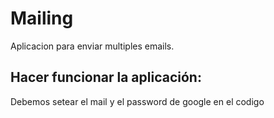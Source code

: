 # Mailing
Aplicacion para enviar multiples emails. 

## Hacer funcionar la aplicación:
Debemos setear el mail y el password de google en el codigo 
